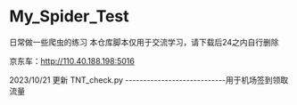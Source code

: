 # My_Spider_Test
日常做一些爬虫的练习
本仓库脚本仅用于交流学习，请下载后24之内自行删除

京东车：http://110.40.188.198:5016

2023/10/21 更新 TNT_check.py ----------------------------用于机场签到领取流量
